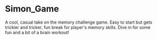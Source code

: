 # Simon_Game
A cool, casual take on the memory challenge game. Easy to start but gets trickier and tricker, fun break for player's memory skills. Dive in for some fun and a bit of a brain workout!
